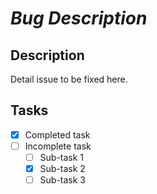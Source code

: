 # _Bug Description_

## Description

Detail issue to be fixed here.

## Tasks

- [x] Completed task
- [ ] Incomplete task
  - [ ] Sub-task 1
  - [x] Sub-task 2
  - [ ] Sub-task 3

